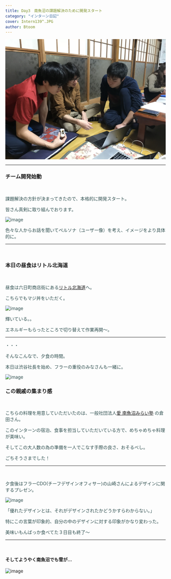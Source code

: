```yaml
---
title: Day3　南魚沼の課題解決のために開発スタート
category: "インターン日記"
cover: Intern139^.JPG
author: Btoom
---
```


![image](./Intern139.JPG)

---

### チーム開発始動

<br />
<font color="DarkSlateGray">

課題解決の方針が決まってきたので、本格的に開発スタート。
<br />

皆さん真剣に取り組んでおります。
<br />

![image](./Intern109.png)

色々な人からお話を聞いてペルソナ（ユーザー像）を考え、イメージをより具体的に。
<br />

</font>

---
<br />

### 本日の昼食はリトル北海道

<br />

<font color="DarkSlateGray">

昼食は六日町商店街にある[リトル北海道](http://www.sep-i.co.jp/little/)へ。
<br />

こちらでもマジ丼をいただく。

![image](./Intern123.png)

輝いている。。
<br />

エネルギーもらったところで切り替えて作業再開〜。

---

・・・

そんなこんなで、夕食の時間。
<br />

本日は渋谷社長を始め、フラーの重役のみなさんも一緒に。

![image](./Intern21.png)

</font>

### この親戚の集まり感

<br />

<font color="DarkSlateGray">

こちらの料理を用意していただいたのは、一般社団法人[愛 南魚沼みらい塾](https://www.facebook.com/%E4%B8%80%E8%88%AC%E7%A4%BE%E5%9B%A3%E6%B3%95%E4%BA%BA-%E6%84%9B-%E5%8D%97%E9%AD%9A%E6%B2%BC%E3%81%BF%E3%82%89%E3%81%84%E5%A1%BE-1840740029287133/) の倉田さん。

このインターンの宿泊、食事を担当していただいている方で、めちゃめちゃ料理が美味い。
<br />

そしてこの大人数の為の準備を一人でこなす手際の良さ、おそるべし。
<br />

ごちそうさまでした！
<br />

---
<br />

夕食後はフラーCDO(チーフデザインオフィサー)の山崎さんによるデザインに関するプレゼン。  

![image](./Intern22.png)

「優れたデザインとは、それがデザインされたかどうかすらわからない。」

特にこの言葉が印象的、自分の中のデザインに対する印象がかなり変わった。
<br />

美味いもんばっか食べてた３日目も終了〜

</font>

---
<br />

#### そしてようやく南魚沼でも雪が…

![image](./Intern291.JPG)